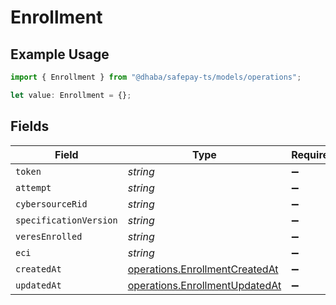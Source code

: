 # Enrollment

## Example Usage

```typescript
import { Enrollment } from "@dhaba/safepay-ts/models/operations";

let value: Enrollment = {};
```

## Fields

| Field                                                                            | Type                                                                             | Required                                                                         | Description                                                                      |
| -------------------------------------------------------------------------------- | -------------------------------------------------------------------------------- | -------------------------------------------------------------------------------- | -------------------------------------------------------------------------------- |
| `token`                                                                          | *string*                                                                         | :heavy_minus_sign:                                                               | N/A                                                                              |
| `attempt`                                                                        | *string*                                                                         | :heavy_minus_sign:                                                               | N/A                                                                              |
| `cybersourceRid`                                                                 | *string*                                                                         | :heavy_minus_sign:                                                               | N/A                                                                              |
| `specificationVersion`                                                           | *string*                                                                         | :heavy_minus_sign:                                                               | N/A                                                                              |
| `veresEnrolled`                                                                  | *string*                                                                         | :heavy_minus_sign:                                                               | N/A                                                                              |
| `eci`                                                                            | *string*                                                                         | :heavy_minus_sign:                                                               | N/A                                                                              |
| `createdAt`                                                                      | [operations.EnrollmentCreatedAt](../../models/operations/enrollmentcreatedat.md) | :heavy_minus_sign:                                                               | N/A                                                                              |
| `updatedAt`                                                                      | [operations.EnrollmentUpdatedAt](../../models/operations/enrollmentupdatedat.md) | :heavy_minus_sign:                                                               | N/A                                                                              |